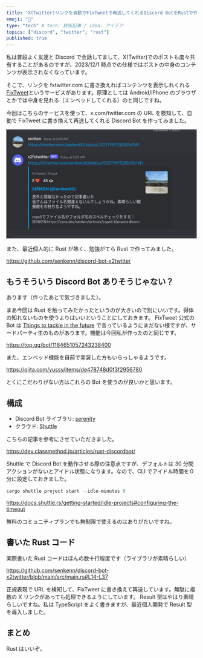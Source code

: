 ```yaml
---
title: "X(Twitter)リンクを自動でFixTweetで再送してくれるDiscord BotをRustで作った"
emoji: "🙆"
type: "tech" # tech: 技術記事 / idea: アイデア
topics: ["discord", "twitter", "rust"]
published: true
---
```


私は普段よく友達と Discord で会話してまして、X(Twitter)でのポストも度々共有することがあるのですが、2023/12/1 時点での仕様ではポストの中身のコンテンツが表示されなくなっています。

そこで、リンクを fxtwitter.com に書き換えればコンテンツを表示しれくれる[FixTweet](https://github.com/FixTweet/FixTweet)というサービスがあります。原理としては Android/iPhone のブラウザとかでは中身を見れる（エンベッドしてくれる）のと同じですね。

今回はこちらのサービスを使って、x.com/twitter.com の URL を検知して、自動で FixTweet に書き換えて再送してくれる Discord Bot を作ってみました。

![](/images/discord-bot-x2fxtwitter/2023-12-01-02-08-33.png)

また、最近個人的に Rust が熱く、勉強がてら Rust で作ってみました。

https://github.com/senkenn/discord-bot-x2twitter

## もうそういう Discord Bot ありそうじゃない？

あります（作ったあとで気づきました）。

まあ今回は Rust を触ってみたかったというのが大きいので別にいいです。得体の知れないものを使うよりはいいということにしておきます。
FixTweet 公式の Bot は [Things to tackle in the future](https://github.com/FixTweet/FixTweet#things-to-tackle-in-the-future) で言っているようにまだない様ですが、サードパーティ生のものがあります。機能は今回私が作ったのと同じです。

https://top.gg/bot/1164651057243238400

また、エンベッド機能を自前で実装した方もいらっしゃるようです。

https://qiita.com/yussy/items/de478748d0f3f2956780

とくにこだわりがない方はこれらの Bot を使うのが良いかと思います。

## 構成

- Discord Bot ライブラリ: [serenity](https://github.com/serenity-rs/serenity)
- クラウド: [Shuttle](https://www.shuttle.rs/)

こちらの記事を参考にさせていただきました。

https://dev.classmethod.jp/articles/rust-discordbot/

Shuttle で Discord Bot を動作させる際の注意点ですが、デフォルトは 30 分間アクションがないとアイドル状態になります。なので、CLI でアイドル時間を０分に設定しておきました。

```rust
cargo shuttle project start --idle-minutes 0
```

https://docs.shuttle.rs/getting-started/idle-projects#configuring-the-timeout

無料のコミュニティプランでも無制限で使えるのはありがたいですね。

## 書いた Rust コード

実際書いた Rust コードはほんの数十行程度です（ライブラリが素晴らしい）

https://github.com/senkenn/discord-bot-x2twitter/blob/main/src/main.rs#L14-L37

正規表現で URL を検知して、FixTweet に書き換えて再送しています。無駄に複数の X リンクがあっても処理できるようにしています。
Result 型はやはり素晴らしいですね。私は TypeScript をよく書きますが、最近個人開発で Result 型を導入しました。

## まとめ

Rust はいいぞ。
